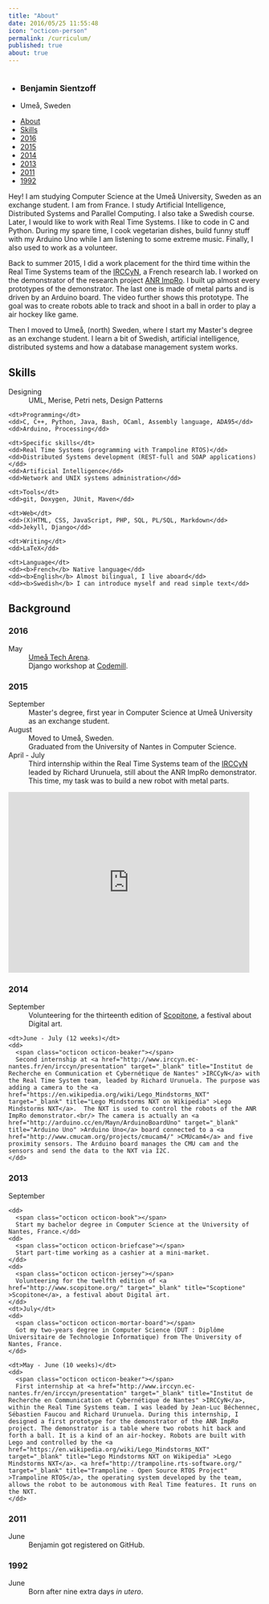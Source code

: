 ```yaml
---
title: "About"
date: 2016/05/25 11:55:48
icon: "octicon-person"
permalink: /curriculum/
published: true
about: true
---
```

<div id="cv-header">

  <img class="avatar" src="https://avatars0.githubusercontent.com/u/891025?s=320" alt="" title="" />

  <ul class="cv-header-list" >
    <li><h3 id="name" >Benjamin Sientzoff</h3></li>
    <li><span class="octicon octicon-location"></span> Umeå, Sweden</li>
  </ul>

  <ul id="menu"  class="cv-header-list" >
    <li class="cv-list-item" ><a href="#aboutme">About</a></li>
    <li class="cv-list-item" ><a href="#skills">Skills</a></li>
    <li class="cv-list-item" ><a href="#cur-2016" title="" >2016</a></li>
    <li class="cv-list-item" ><a href="#cur-2015" title="Sweden!" >2015</a></li>
    <li class="cv-list-item" ><a href="#cur-2014" title="" >2014</a></li>
    <li class="cv-list-item" ><a href="#cur-2013" title="" >2013</a></li>
    <li class="cv-list-item" ><a href="#cur-2011" title="" >2011</a></li>
    <li class="cv-list-item" ><a href="#cur-1992" title="" >1992</a></li>
  </ul>

</div>

<section>

  <p id="aboutme">
  <!--
    <span class="medium-octicon octicon-quote" ></span>
  -->
    Hey! I am studying Computer Science at the Umeå University, Sweden as an exchange student. I am from France. I study Artificial Intelligence, Distributed Systems and Parallel Computing. I also take a Swedish course. Later, I would like to work with Real Time Systems. I like to code in C and Python. During my spare time, I cook vegetarian dishes, build funny stuff with my Arduino Uno while I am listening to some extreme music. Finally, I also used to work as a volunteer.
  </p>

  <p>
    Back to summer 2015, I did a work placement for the third time within the Real Time Systems team of the <a href="http://www.irccyn.ec-nantes.fr/en/irccyn/presentation" target="_blank" title="Institut de Recherche en Communication et Cybernétique de Nantes" >IRCCyN</a>, a French research lab. I worked on the demonstrator of the research project <a href="http://anr-impro.irccyn.ec-nantes.fr/#description" target="_blank" title="About ANR ImpRo" >ANR ImpRo</a>. I built up almost every prototypes of the demonstrator. The last one is made of metal parts and is driven by an Arduino board. The video further shows this prototype. The goal was to create robots able to track and shoot in a ball in order to play a air hockey like game.
  </p>

  <p>
    Then I moved to Umeå, (north) Sweden, where I start my Master's degree as an exchange student. I learn a bit of Swedish, artificial intelligence, distributed systems and how a database management system works.
  </p>

  <h2 id="skills">Skills</h2>
  <dl>
    <dt>Designing</dt>
    <dd>UML, Merise, Petri nets, Design Patterns</dd>

    <dt>Programming</dt>
    <dd>C, C++, Python, Java, Bash, OCaml, Assembly language, ADA95</dd>
    <dd>Arduino, Processing</dd>

    <dt>Specific skills</dt>
    <dd>Real Time Systems (programming with Trampoline RTOS)</dd>
    <dd>Distributed Systems development (REST-full and SOAP applications)</dd>
    <dd>Artificial Intelligence</dd>
    <dd>Network and UNIX systems administration</dd>

    <dt>Tools</dt>
    <dd>git, Doxygen, JUnit, Maven</dd>

    <dt>Web</dt>
    <dd>(X)HTML, CSS, JavaScript, PHP, SQL, PL/SQL, Markdown</dd>
    <dd>Jekyll, Django</dd>

    <dt>Writing</dt>
    <dd>LaTeX</dd>

    <dt>Language</dt>
    <dd><b>French</b> Native language</dd>
    <dd><b>English</b> Almost bilingual, I live aboard</dd>
    <dd><b>Swedish</b> I can introduce myself and read simple text</dd>
  </dl>

  <h2>Background</h2>
  <h3 id="cur-2016" >2016</h3>
  <dl>
    <dt>May</dt>
    <dd>
    <span class="octicon octicon-comment-discussion"></span>
    <a href="http://www.uminovainnovation.se/evenemang/umea-tech-arena-2016" >Umeå Tech Arena</a>.
    </dd>
    <dd>
    <span class="octicon octicon-beaker"></span>
    Django workshop at <a href="http://www.codemill.se/" >Codemill</a>.
    </dd>
  </dl>
  <h3 id="cur-2015" >2015</h3>
  <dl>
    <dt>September</dt>
    <dd>
      <span class="octicon octicon-book"></span>
      Master's degree, first year in Computer Science at Umeå University as an exchange student.
    </dd>
    <dt>August</dt>
    <dd>
      <span class="octicon octicon-location"></span>
      Moved to Umeå, Sweden.
    </dd>
    <dd>
      <span class="octicon octicon-mortar-board"></span>
      Graduated from the University of Nantes in Computer Science.
    </dd>
    <dt>April - July</dt>
    <dd>
      <span class="octicon octicon-beaker"></span>
      Third internship within the Real Time Systems team of the <a href="http://www.irccyn.ec-nantes.fr/en/irccyn/presentation" target="_blank" title="Institut de Recherche en Communication et Cybernétique de Nantes" >IRCCyN</a> leaded by Richard Urunuela, still about the ANR ImpRo demonstrator. This time, my task was to build a new robot with metal parts.
    </dd>
  </dl>

  <iframe width="480" height="360" src="https://www.youtube.com/embed/91nHZ1eDwN4?rel=0" frameborder="0" allowfullscreen></iframe>

  <h3 id="cur-2014" >2014</h3>
  <dl>
    <dt>September</dt>
    <dd>
      <span class="octicon octicon-jersey"></span>
      Volunteering for the thirteenth edition of <a href="http://www.scopitone.org/" target="_blank" title="Scoptione" >Scopitone</a>, a festival about Digital art.
    </dd>

    <dt>June - July (12 weeks)</dt>
    <dd>
      <span class="octicon octicon-beaker"></span>
      Second internship at <a href="http://www.irccyn.ec-nantes.fr/en/irccyn/presentation" target="_blank" title="Institut de Recherche en Communication et Cybernétique de Nantes" >IRCCyN</a> with the Real Time System team, leaded by Richard Urunuela. The purpose was adding a camera to the <a href="https://en.wikipedia.org/wiki/Lego_Mindstorms_NXT" target="_blank" title="Lego Mindstorms NXT on Wikipedia" >Lego Mindstorms NXT</a>.  The NXT is used to control the robots of the ANR ImpRo demonstrator.<br/> The camera is actually an <a href="http://arduino.cc/en/Mayn/ArduinoBoardUno" target="_blank" title="Arduino Uno" >Arduino Uno</a> board connected to a <a href="http://www.cmucam.org/projects/cmucam4/" >CMUcam4</a> and five proximity sensors. The Arduino board manages the CMU cam and the sensors and send the data to the NXT via I2C.
    </dd>
  </dl>

  <h3 id="cur-2013" >2013</h3>
  <dl>
    <dt>September</dt>

    <dd>
      <span class="octicon octicon-book"></span>
      Start my bachelor degree in Computer Science at the University of Nantes, France.</dd>
    <dd>
      <span class="octicon octicon-briefcase"></span>
      Start part-time working as a cashier at a mini-market.
    </dd>
    <dd>
      <span class="octicon octicon-jersey"></span>
      Volunteering for the twelfth edition of <a href="http://www.scopitone.org/" target="_blank" title="Scoptione" >Scopitone</a>, a festival about Digital art.
    </dd>
    <dt>July</dt>
    <dd>
      <span class="octicon octicon-mortar-board"></span>
      Got my two-years degree in Computer Science (DUT : Diplôme Universitaire de Technologie Informatique) from The University of Nantes, France.
    </dd>

    <dt>May - June (10 weeks)</dt>
    <dd>
      <span class="octicon octicon-beaker"></span>
      First internship at <a href="http://www.irccyn.ec-nantes.fr/en/irccyn/presentation" target="_blank" title="Institut de Recherche en Communication et Cybernétique de Nantes" >IRCCyN</a>, within the Real Time Systems team. I was leaded by Jean-Luc Béchennec, Sébastien Faucou and Richard Urunuela. During this internship, I designed a first prototype for the demonstrator of the ANR ImpRo project. The demonstrator is a table where two robots hit back and forth a ball. It is a kind of an air-hockey. Robots are built with Lego and controlled by the <a href="https://en.wikipedia.org/wiki/Lego_Mindstorms_NXT" target="_blank" title="Lego Mindstorms NXT on Wikipedia" >Lego Mindstorms NXT</a>. <a href="http://trampoline.rts-software.org/" target="_blank" title="Trampoline - Open Source RTOS Project" >Trampoline RTOS</a>, the operating system developed by the team, allows the robot to be autonomous with Real Time features. It runs on the NXT.
    </dd>
  </dl>

  <h3 id="cur-2011" >2011</h3>
  <dl>
    <dt>June</dt>
    <dd>
      <span class="octicon octicon-octoface"></span>
      Benjamin got registered on GitHub.
    </dd>
  </dl>

  <div style="margin: auto; width: 32px; display:block;"><span class="mega-octicon octicon-ellipsis"></span></div>

  <h3 id="cur-1992" >1992</h3>
  <dl>
    <dt>June</dt>
    <dd>
      <span class="octicon octicon-package"></span>
      Born after nine extra days <i>in utero</i>.
    </dd>
  </dl>
</section>
